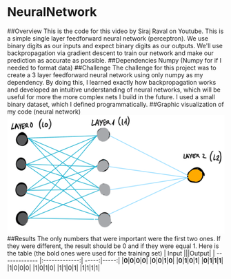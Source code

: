 # NeuralNetwork
##Overview
This is the code for this video by Siraj Raval on Youtube. This is a simple single layer feedforward neural network (perceptron). We use binary digits as our inputs and expect binary digits as our outputs. We'll use backpropagation via gradient descent to train our network and make our prediction as accurate as possible.
##Dependencies
Numpy (Numpy for if I needed to format data)
##Challenge
The challenge for this project was to create a 3 layer feedforward neural network using only numpy as my dependency. By doing this, I learned exactly how backpropagation works and developed an intuitive understanding of neural networks, which will be useful for more the more complex nets I build in the future. I used a small binary dataset, which I defined programmatically.
##Graphic visualization of my code (neural network)
![alt tag](https://github.com/jamipuchi/NeuralNetwork/blob/master/Neural%20networks%20.png?raw=true)
##Results
The only numbers that were important were the first two ones. If they were different, the result should be 0 and if they were equal 1. Here is the table (the bold ones were used for the training set)
| Input  |||Output|
| ------------- |:-------------:| -----:|-----:|
|**0**|**0**|**0**|**0**|
|**0**|**0**|**1**|**0**|
|**0**|**1**|**0**|**1**|
|**0**|**1**|**1**|**1**|
|1|0|0|0|
|1|0|1|0|
|1|1|0|1|
|1|1|1|1|
